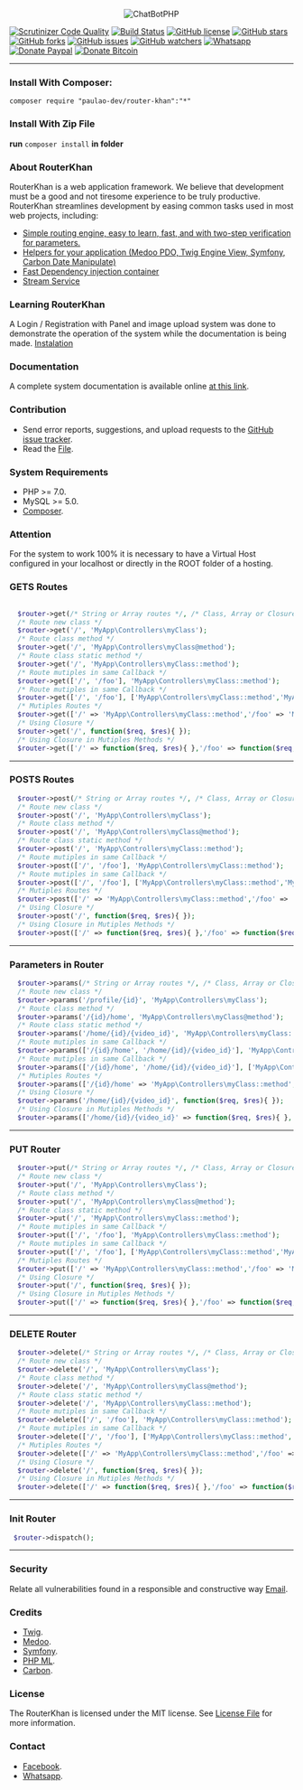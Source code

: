 <p align="center"><img src="https://i.imgur.com/C9Bc0FU.png" alt="ChatBotPHP"/></p>

<p align="center">

[![Scrutinizer Code Quality](https://scrutinizer-ci.com/g/PaulaoDev/router-khan/badges/quality-score.png?b=master)](https://scrutinizer-ci.com/g/PaulaoDev/router-khan/?branch=master)
[![Build Status](https://scrutinizer-ci.com/g/PaulaoDev/router-khan/badges/build.png?b=master)](https://scrutinizer-ci.com/g/PaulaoDev/router-khan/build-status/master)
[![GitHub license](https://img.shields.io/badge/license-MIT-blue.svg)](https://raw.githubusercontent.com/PaulaoDev/router-khan/master/LICENSE)
[![GitHub stars](https://img.shields.io/github/stars/PaulaoDev/router-khan.svg)](https://github.com/PaulaoDev/ChatBot-PHP-Facebook/stargazers)
[![GitHub forks](https://img.shields.io/github/forks/PaulaoDev/router-khan.svg)](https://github.com/PaulaoDev/ChatBot-PHP-Facebook/fork)
[![GitHub issues](https://img.shields.io/github/issues/PaulaoDev/router-khan.svg)](https://github.com/PaulaoDev/ChatBot-PHP-Facebook/issues)
[![GitHub watchers](https://img.shields.io/github/watchers/badges/shields.svg?style=social&label=Watch)](https://github.com/PaulaoDev/router-khan/subscription)
[![Whatsapp](https://img.shields.io/badge/Whatsapp-On-green.svg)](https://bit.ly/whatsappdopaulo)
[![Donate Paypal](https://img.shields.io/badge/Donate-PayPal-green.svg)](https://goo.gl/ujU2QU)
[![Donate Bitcoin](https://img.shields.io/badge/Donate-Bitcoin-yellow.svg)](https://blockchain.info/address/37RWdwgsXK94pANXm9fHv722k4zQmtmCpH)
</p>

-----------------------

  ### Install With Composer:
  `composer require "paulao-dev/router-khan":"*"`
  
  
  ### Install With Zip File
  **run** `composer install` **in folder**


 ### About RouterKhan
 RouterKhan is a web application framework. We believe that development must be a good and not tiresome experience to be truly productive. RouterKhan streamlines development by easing common tasks used in most web projects, including:
 
 - [Simple routing engine, easy to learn, fast, and with two-step verification for parameters.](https://github.com/PaulaoDev/router-khan/blob/master/Src/RouterKhan/RouterKhan.php)
 - [Helpers for your application (Medoo PDO, Twig Engine View, Symfony, Carbon Date Manipulate)](https://github.com/PaulaoDev/router-khan/blob/master/composer.json)
 - [Fast Dependency injection container](https://github.com/PaulaoDev/router-khan/blob/master/src/Container/ServiceContainer.php)
 - [Stream Service](https://github.com/PaulaoDev/router-khan/blob/master/Src/Stream/StreamServer.php)



### Learning RouterKhan
A Login / Registration with Panel and image upload system was done to demonstrate the operation of the system while the documentation is being made.
[Instalation](https://github.com/PaulaoDev/router-khan/tree/master/resources/installation)

### Documentation
A complete system documentation is available online [at this link](https://paulaodev.github.io/RouterKhan/documentation).

### Contribution
 - Send error reports, suggestions, and upload requests to the [GitHub issue tracker](https://github.com/PaulaoDev/router-khan/issues).
 - Read the [File](https://github.com/PaulaoDev/router-khan/blob/master/CONTRIBUTING.md).

### System Requirements
 - PHP >= 7.0.
 - MySQL >= 5.0.
 - [Composer](https://getcomposer.org/download/).
 
### Attention
For the system to work 100% it is necessary to have a Virtual Host configured in your localhost or directly in the ROOT folder of a hosting.

  ### GETS Routes
  
  
  ```php
  
    $router->get(/* String or Array routes */, /* Class, Array or Closure */);
    /* Route new class */
    $router->get('/', 'MyApp\Controllers\myClass');
    /* Route class method */
    $router->get('/', 'MyApp\Controllers\myClass@method');
    /* Route class static method */
    $router->get('/', 'MyApp\Controllers\myClass::method');
    /* Route mutiples in same Callback */
    $router->get(['/', '/foo'], 'MyApp\Controllers\myClass::method');
    /* Route mutiples in same Callback */
    $router->get(['/', '/foo'], ['MyApp\Controllers\myClass::method','MyApp\Controllers\myClass@method']);
    /* Mutiples Routes */
    $router->get(['/' => 'MyApp\Controllers\myClass::method','/foo' => 'MyApp\Controllers\myClass@method']);
    /* Using Closure */
    $router->get('/', function($req, $res){ });
    /* Using Closure in Mutiples Methods */
    $router->get(['/' => function($req, $res){ },'/foo' => function($req, $res){ }]);
  
  ```
  
  
  ------------------------------------------------
  
  
  ### POSTS Routes
  
  ```php
    $router->post(/* String or Array routes */, /* Class, Array or Closure */);
    /* Route new class */
    $router->post('/', 'MyApp\Controllers\myClass');
    /* Route class method */
    $router->post('/', 'MyApp\Controllers\myClass@method');
    /* Route class static method */
    $router->post('/', 'MyApp\Controllers\myClass::method');
    /* Route mutiples in same Callback */
    $router->post(['/', '/foo'], 'MyApp\Controllers\myClass::method');
    /* Route mutiples in same Callback */
    $router->post(['/', '/foo'], ['MyApp\Controllers\myClass::method','MyApp\Controllers\myClass@method']);
    /* Mutiples Routes */
    $router->post(['/' => 'MyApp\Controllers\myClass::method','/foo' => 'MyApp\Controllers\myClass@method']);
    /* Using Closure */
    $router->post('/', function($req, $res){ });
    /* Using Closure in Mutiples Methods */
    $router->post(['/' => function($req, $res){ },'/foo' => function($req, $res){ }]);

   ```
  
  
  ------------------------------------------------
    
  
  ### Parameters in Router
  
  ```php
    $router->params(/* String or Array routes */, /* Class, Array or Closure */);
    /* Route new class */
    $router->params('/profile/{id}', 'MyApp\Controllers\myClass');
    /* Route class method */
    $router->params('/{id}/home', 'MyApp\Controllers\myClass@method');
    /* Route class static method */
    $router->params('/home/{id}/{video_id}', 'MyApp\Controllers\myClass::method');
    /* Route mutiples in same Callback */
    $router->params(['/{id}/home', '/home/{id}/{video_id}'], 'MyApp\Controllers\myClass::method');
    /* Route mutiples in same Callback */
    $router->params(['/{id}/home', '/home/{id}/{video_id}'], ['MyApp\Controllers\myClass::method','MyApp\Controllers\myClass@method']);
    /* Mutiples Routes */
    $router->params(['/{id}/home' => 'MyApp\Controllers\myClass::method','/home/{id}/{video_id}' => 'MyApp\Controllers\myClass@method']);
    /* Using Closure */
    $router->params('/home/{id}/{video_id}', function($req, $res){ });
    /* Using Closure in Mutiples Methods */
    $router->params(['/home/{id}/{video_id}' => function($req, $res){ },'/{id}/home' => function($req, $res){ }]);
   ```
  
  
  ------------------------------------------------

  
  ### PUT Router
  
  ```php
    $router->put(/* String or Array routes */, /* Class, Array or Closure */);
    /* Route new class */
    $router->put('/', 'MyApp\Controllers\myClass');
    /* Route class method */
    $router->put('/', 'MyApp\Controllers\myClass@method');
    /* Route class static method */
    $router->put('/', 'MyApp\Controllers\myClass::method');
    /* Route mutiples in same Callback */
    $router->put(['/', '/foo'], 'MyApp\Controllers\myClass::method');
    /* Route mutiples in same Callback */
    $router->put(['/', '/foo'], ['MyApp\Controllers\myClass::method','MyApp\Controllers\myClass@method']);
    /* Mutiples Routes */
    $router->put(['/' => 'MyApp\Controllers\myClass::method','/foo' => 'MyApp\Controllers\myClass@method']);
    /* Using Closure */
    $router->put('/', function($req, $res){ });
    /* Using Closure in Mutiples Methods */
    $router->put(['/' => function($req, $res){ },'/foo' => function($req, $res){ }]);
   ```
  
  
  ------------------------------------------------

  
  ### DELETE Router
  
  ```php
    $router->delete(/* String or Array routes */, /* Class, Array or Closure */);
    /* Route new class */
    $router->delete('/', 'MyApp\Controllers\myClass');
    /* Route class method */
    $router->delete('/', 'MyApp\Controllers\myClass@method');
    /* Route class static method */
    $router->delete('/', 'MyApp\Controllers\myClass::method');
    /* Route mutiples in same Callback */
    $router->delete(['/', '/foo'], 'MyApp\Controllers\myClass::method');
    /* Route mutiples in same Callback */
    $router->delete(['/', '/foo'], ['MyApp\Controllers\myClass::method','MyApp\Controllers\myClass@method']);
    /* Mutiples Routes */
    $router->delete(['/' => 'MyApp\Controllers\myClass::method','/foo' => 'MyApp\Controllers\myClass@method']);
    /* Using Closure */
    $router->delete('/', function($req, $res){ });
    /* Using Closure in Mutiples Methods */
    $router->delete(['/' => function($req, $res){ },'/foo' => function($req, $res){ }]);
   ```
  
  
  ------------------------------------------------
  
  
   ### Init Router
   
   
   ```php
    $router->dispatch();
   ```
   
  
   ------------------------------------------------
   
   ### Security
   Relate all vulnerabilities found in a responsible and constructive way [Email](jskhanframework@gmail.com).
   
   ### Credits
   
   
 -  [Twig](https://github.com/twigphp/Twig).
 - [Medoo](https://github.com/catfan/Medoo).
 - [Symfony](https://github.com/symfony/symfony).
 - [PHP ML](https://github.com/php-ai/php-ml).
 - [Carbon](https://github.com/briannesbitt/Carbon).
    
    
  
  ### License
  The RouterKhan is licensed under the MIT license. See [License File](https://github.com/PaulaoDev/router-khan/blob/master/LICENSE) for more information.
  
  ### Contact
   - [Facebook](https://fb.com/PauloRodriguesYT).
   - [Whatsapp](https://bit.ly/whatsappdopaulo).
